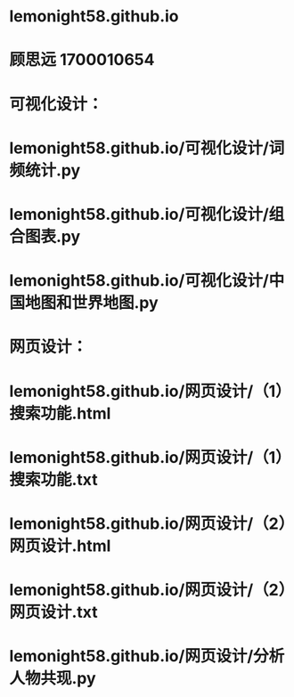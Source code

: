 # lemonight58.github.io
# 顾思远 1700010654
# 可视化设计：
# lemonight58.github.io/可视化设计/词频统计.py
# lemonight58.github.io/可视化设计/组合图表.py
# lemonight58.github.io/可视化设计/中国地图和世界地图.py
# 网页设计：
# lemonight58.github.io/网页设计/（1）搜索功能.html
# lemonight58.github.io/网页设计/（1）搜索功能.txt
# lemonight58.github.io/网页设计/（2）网页设计.html
# lemonight58.github.io/网页设计/（2）网页设计.txt
# lemonight58.github.io/网页设计/分析人物共现.py
